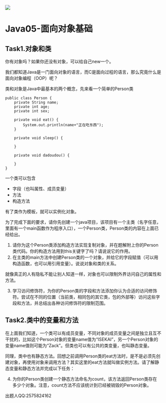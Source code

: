 ![](https://pic.imgdb.cn/item/64c4a5611ddac507cc058911.png)

# Java05-面向对象基础

## **Task1.对象和类**

你有对象吗？如果你还没有对象，可以给自己new一个。

我们都知道Java是一门面向对象的语言，而C是面向过程的语言，那么究竟什么是面向对象编程（OOP）呢？

类和对象是Java中最基本的两个概念，先来看一个简单的Person类

```
public class Person {
    private String name;
    private int age;
    private int sex;

    private void eat() {
    	System.out.println(name+"正在吃东西");
    }

    private void sleep() {
    
    }

    private void dadoudou() {
    	
    }
}

```

一个类可以包含

- 字段（也叫属性、成员变量）
- 方法
- 构造方法

有了类作为模板，就可以实例化对象。

为了完成下面的要求，请你先创建一个java项目，该项目有一个主类（名字任意，里面有一个main函数作为程序入口），一个Person类，Person类的内容在上面已经给出。

1. 请你为这个Person类添加构造方法实现复制对象，并在题解附上你的Person类代码。你的构造方法用到this关键字了吗？请说说它的作用。
2. 在主类的main方法中创建Person类的一个对象，并给它的字段赋值（可以用构造函数，也可以用引用变量）。说说对象和类的关系。

就像真正的人有隐私不能让别人知道一样，对象也可以限制外界访问自己的属性和方法。

3. 学习访问修饰符，为你的Person类的字段和方法添加你认为合适的访问修饰符。尝试在不同的位置（当前类，相同包的其它类，包的外部等）访问这些字段和方法，并总结出各种访问修饰符的限制范围。



## **Task2.类中的变量和方法**



在上面我们知道，一个类可以有成员变量，不同对象的成员变量之间是独立且互不干扰的，比如这个Person对象的变量name值为“ISEKAI”，另一个Person对象的变量name值则可能为“Zack”。但类也可以有公共的类变量，也叫静态变量。

同理，类中也有静态方法。回想之前调用Person类的eat方法时，是不是必须先创建对象，再使用对象来调用方法？其实这里的eat方法就叫做实例方法。请了解静态变量和静态方法并完成以下任务：

4. 为你的Person类创建一个静态方法命名为count，该方法返回Person类存在多少个对象。注意，count方法不应该统计到已经被销毁的Person对象。



出题人QQ:2575824162